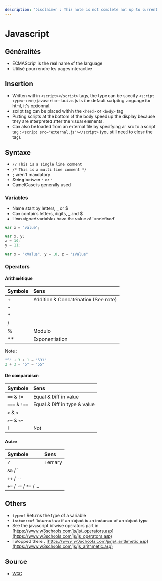 ```yaml
---
description: 'Disclaimer : This note is not complete not up to current standard'
---
```


# Javascript

## Généralités

* ECMAScript is the real name of the language
* Utilisé pour rendre les pages interactive

## Insertion

* Written within `<script></script>` tags, the type can be specify `<script type="text/javascript"` but as js is the default scripting language for html, it's optionnal.
* script tag can be placed within the `<head>` or `<body>` tag
* Putting scripts at the bottom of the body speed up the display because they are interpreted after the visual elements.
* Can also be loaded from an external file by specifying an src to a script tag : `<script src="external.js"></script>` \(you still need to close the tag\).

## Syntaxe

* `// This is a single line comment`
* `/* This is a multi line comment */`
* `;` aren't mandatory
* String betwen `'` or `"`
* CamelCase is generally used

### Variables

* Name start by letters, \_ or $
* Can contains letters, digits, \_ and $
* Unassigned variables have the value of \`undefined\`

```javascript
var x = "value";

var x, y;
x = 10;
y = 11;

var x = "xValue", y = 10, z = "zValue"
```

### Operators

#### Arithmétique

| Symbole | Sens |
| :--- | :--- |
| + | Addition & Concaténation \(See note\) |
| - |  |
| \* |  |
| / |  |
| % | Modulo |
| \*\* | Exponentiation |

Note : 

```javascript
"5" + 3 + 1 = "531" 
2 + 3 + "5" = "55"
```

#### De comparaison

| Symbole | Sens |
| :--- | :--- |
| `==` & `!=` | Equal & Diff in value |
| `===` & `!==` | Equal & Diff in type & value |
| `>` & `<` |  |
| `>=` & `<=` |  |
| ! | Not |

#### Autre

| Symbole | Sens |
| :--- | :--- |
| `?` | Ternary |
| `&&` / `||` |  |
| `++` / `--` |  |
| `+=` / `-=` / `*=` / ... |  |

## Others

* `typeof` Returns the type of a variable
* `instanceof` Returns true if an object is an instance of an object type
* See the javascript bitwise operators part in [https://www.w3schools.com/js/js\_operators.asp](https://www.w3schools.com/js/js_operators.asp)
* I stopped there : [https://www.w3schools.com/js/js\_arithmetic.asp](https://www.w3schools.com/js/js_arithmetic.asp)

## Source

* [W3C](https://www.w3schools.com/js/default.asp)

